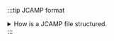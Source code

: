 
:::tip JCAMP format
<details>
    <summary>
    How is a JCAMP file structured.
    </summary>
    <div>


## JCAMP file format

[JCAMP-DX (Joint Committee on Atomic and Molecular Physical Data Exchange)](http://jcamp-dx.org/) is a standard file format for the exchange of spectra and related physical and chemical information between different spectrometers, databases or other systems.

The information is stored using ASCII characters and the file can be viewed, corrected and annotated with a text editor. The spectra are stored as a table containing (x,y) coordinate pairs. Besides the data points, it is possible to store metainformation and make comments. The file extension is  `.jdx`.

A JCAMP document is composed of an unlimited number of Labelled Data Records (LDRs). Each LDR starts with a “**##**” and ends with “**=**”. Any space, comma, slash or hyphen is removed and the text is written with capital letters.

Some examples of Data Labels:
- TITLE : title of the experiment
- END : the last line of the file
- XUNITS : the units reported on the x-axis
- NPOINTS : number of points

![example](jcamp_example.png)

Two important LDRs are “XYDATA” and “PEAKTABLE”, which contain the spectral information. The former gives information in the form of a table where the first value in a line stands for an x coordinate and any subsequent values are y-coordinates with an equidistant increment on the x-axis. The latter provides information as a collection of (X,Y) pairs. 

It is commonplace to compress the data tables. For instance, the table of numbers can be replaced by a line of characters (pseudo-digits). Among these pseudo-digits, there are PAC, SQZ, DIF, DIFDUP.

![pseudodigits](jcamp_pseudodigits.png)

An example of compressed data using DIFDUP

![compressed](jcamp_compressed.png)

An in depth description is given in the original paper by [McDonald and Wilks](http://old.iupac.org/jcamp/protocols/dxir01.pdf). Insofar as JCAMP is a well-described and accessible format, it partially aligns with the FAIR (**F**indable, **A**ccessible, **I**nteroperable, **R**eusable) principles . It is interoperable and reusable. Provided that the user makes it findable and accessible, JCAMP will fully comply with the aforementioned principles.

</div>

</details>
:::
